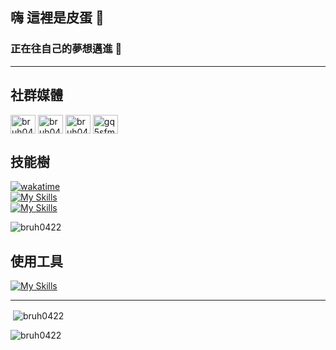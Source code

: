 ## 嗨 這裡是皮蛋 👋
### 正在往自己的夢想邁進 🏃
---

## 社群媒體
<p align="left">
<a href="https://fb.com/bruh0422" target="blank"><img align="center" src="https://raw.githubusercontent.com/rahuldkjain/github-profile-readme-generator/master/src/images/icons/Social/facebook.svg" alt="bruh0422" height="30" width="40"/></a>
<a href="https://instagram.com/bruh0422" target="blank"><img align="center" src="https://raw.githubusercontent.com/rahuldkjain/github-profile-readme-generator/master/src/images/icons/Social/instagram.svg" alt="bruh040422" height="30" width="40"/></a>
<a href="https://youtube.com/@bruh0422" target="blank"><img align="center" src="https://raw.githubusercontent.com/rahuldkjain/github-profile-readme-generator/master/src/images/icons/Social/youtube.svg" alt="bruh04022" height="30" width="40"/></a>
<a href="https://discord.gg/gq5sfmttWW" target="blank"><img align="center" src="https://raw.githubusercontent.com/rahuldkjain/github-profile-readme-generator/master/src/images/icons/Social/discord.svg" alt="gq5sfmttWW" height="30" width="40"/></a>
</p>

## 技能樹
[![wakatime](https://wakatime.com/badge/user/ef95969f-94dc-4b04-85b0-1514c7f82d4a.svg)](https://wakatime.com/@ef95969f-94dc-4b04-85b0-1514c7f82d4a)\
[![My Skills](https://skillicons.dev/icons?i=discord,bots,md,html,css)](https://skillicons.dev)\
[![My Skills](https://skillicons.dev/icons?i=py,flask,cpp,java,git,mysql)](https://skillicons.dev)
<p><img src="https://github-readme-stats.vercel.app/api/top-langs?username=bruh0422&show_icons=true&locale=en&layout=compact" alt="bruh0422"/></p>

## 使用工具
[![My Skills](https://skillicons.dev/icons?i=windows,vscode,github,postman,stackoverflow)](https://skillicons.dev)

---

<p>&nbsp;<img align="center" src="https://github-readme-stats.vercel.app/api?username=bruh0422&show_icons=true&locale=en" alt="bruh0422"/></p>
<p><img align="center" src="https://github-readme-streak-stats.herokuapp.com/?user=bruh0422&" alt="bruh0422"/></p>
